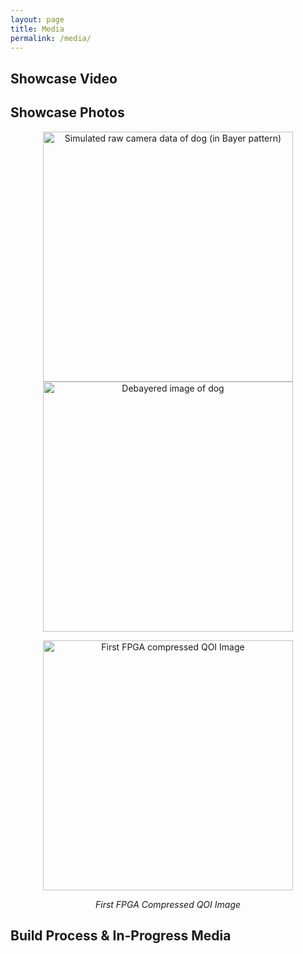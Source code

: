 ```yaml
---
layout: page
title: Media
permalink: /media/
---
```


## Showcase Video

## Showcase Photos

<p align="center">
    <img src="{{ site.baseurl }}/assets/img/dog_single.png" alt="Simulated raw camera data of dog (in Bayer pattern)" width="400" style="image-rendering:pixelated;"/>
    <img src="{{ site.baseurl }}/assets/img/dog_color.png" alt="Debayered image of dog" width="400" style="image-rendering:pixelated;"/>
</p>

<div style="text-align: center;">
  <img src="{{ site.baseurl }}/assets/img/first_qoi.png" alt="First FPGA compressed QOI Image" width="400" style="image-rendering: pixelated;" />
  <p style="text-align: center;"><em>First FPGA Compressed QOI Image</em></p>
</div>

## Build Process & In-Progress Media

